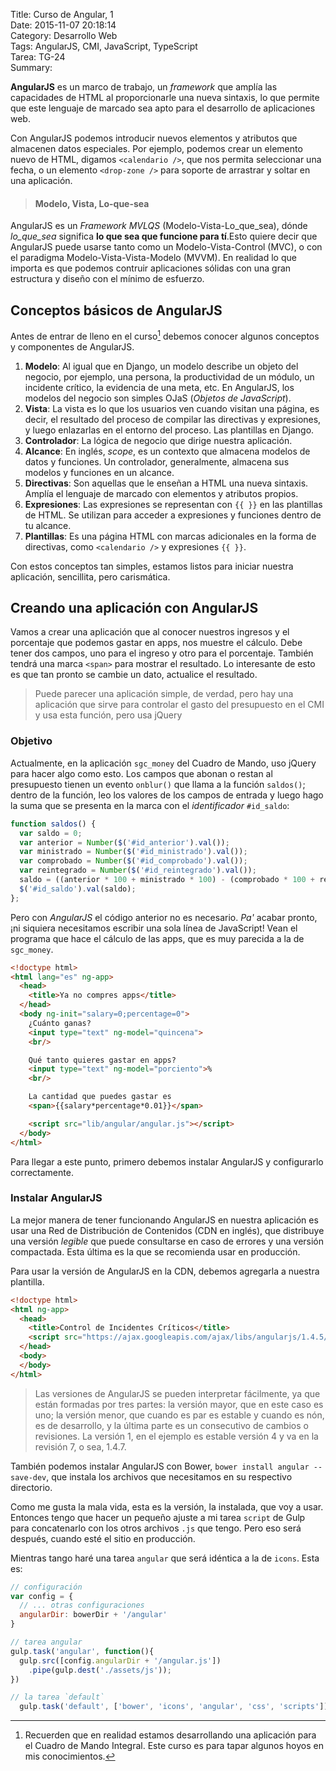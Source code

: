 Title:  Curso de Angular, 1   
Date: 2015-11-07 20:18:14  
Category: Desarrollo Web  
Tags:  AngularJS, CMI, JavaScript, TypeScript  
Tarea: TG-24  
Summary:

__AngularJS__ es un marco de trabajo, un _framework_ que amplía las capacidades de HTML al proporcionarle una nueva sintaxis, lo que permite que este lenguaje de marcado sea apto para el desarrollo de aplicaciones web.

Con AngularJS podemos introducir nuevos elementos y atributos que almacenen datos especiales. Por ejemplo, podemos crear un elemento nuevo de HTML, digamos `<calendario />`, que nos permita seleccionar una fecha, o un elemento `<drop-zone />` para soporte de arrastrar y soltar en una aplicación.

> #### Modelo, Vista, Lo-que-sea  
AngularJS es un _Framework MVLQS_ (Modelo-Vista-Lo_que_sea), dónde *lo_que_sea* significa __lo que sea que funcione para tí__.Esto quiere decir que AngularJS puede usarse tanto como un Modelo-Vista-Control (MVC), o con el paradigma Modelo-Vista-Vista-Modelo (MVVM). En realidad lo que importa es que podemos contruir aplicaciones sólidas con una gran estructura y diseño con el mínimo de esfuerzo.

## Conceptos básicos de AngularJS

Antes de entrar de lleno en el curso[^1] debemos conocer algunos conceptos y componentes de AngularJS.

1. __Modelo__: Al igual que en Django, un modelo describe un objeto del negocio, por ejemplo, una persona, la productividad de un módulo, un incidente crítico, la evidencia de una meta, etc. En AngularJS, los modelos del negocio son simples OJaS (_Objetos de JavaScript_).
2. __Vista__: La vista es lo que los usuarios ven cuando visitan una página, es decir, el resultado del proceso de compilar las directivas y expresiones, y luego enlazarlas en el entorno del proceso. Las plantillas en Django.
3. __Controlador__: La lógica de negocio que dirige nuestra aplicación.
4. __Alcance__: En inglés, _scope_, es un contexto que almacena modelos de datos y funciones. Un controlador, generalmente, almacena sus modelos y funciones en un alcance.
5. __Directivas__: Son aquellas que le enseñan a HTML una nueva sintaxis. Amplía el lenguaje de marcado con elementos y atributos propios.
6. __Expresiones__: Las expresiones se representan con `{{ }}` en las plantillas de HTML. Se utilizan para acceder a expresiones y funciones dentro de tu alcance.
7. __Plantillas__: Es una página HTML con marcas adicionales en la forma de directivas, como `<calendario />` y expresiones `{{ }}`.

Con estos conceptos tan simples, estamos listos para iniciar nuestra aplicación, sencillita, pero carismática.

## Creando una aplicación con AngularJS

Vamos a crear una aplicación que al conocer nuestros ingresos y el porcentaje que podemos gastar en apps, nos muestre el cálculo. Debe tener dos campos, uno para el ingreso y otro para el porcentaje. También tendrá una marca `<span>` para mostrar el resultado. Lo interesante de esto es que tan pronto se cambie un dato, actualice el resultado.

> Puede parecer una aplicación simple, de verdad, pero hay una aplicación que sirve para controlar el gasto del presupuesto en el CMI y usa esta función, pero usa jQuery

### Objetivo

Actualmente, en la aplicación `sgc_money` del Cuadro de Mando, uso jQuery para hacer algo como esto. Los campos que abonan o restan al presupuesto tienen un evento `onblur()` que llama a la función `saldos()`; dentro de la función, leo los valores de los campos de entrada y luego hago la suma que se presenta en la marca con el _identificador_ `#id_saldo`:

```javascript
function saldos() {
  var saldo = 0;
  var anterior = Number($('#id_anterior').val());
  var ministrado = Number($('#id_ministrado').val());
  var comprobado = Number($('#id_comprobado').val());
  var reintegrado = Number($('#id_reintegrado').val());
  saldo = ((anterior * 100 + ministrado * 100) - (comprobado * 100 + reintegrado * 100)) / 100;
  $('#id_saldo').val(saldo);
};
```

Pero con _AngularJS_ el código anterior no es necesario. _Pa'_ acabar pronto, ¡ni siquiera necesitamos escribir una sola línea de JavaScript! Vean el programa que hace el cálculo de las apps, que es muy parecida a la de `sgc_money`.

```html
<!doctype html>
<html lang="es" ng-app>
  <head>
    <title>Ya no compres apps</title>
  </head>
  <body ng-init="salary=0;percentage=0">
    ¿Cuánto ganas?
    <input type="text" ng-model="quincena">
    <br/>

    Qué tanto quieres gastar en apps?
    <input type="text" ng-model="porciento">%
    <br/>

    La cantidad que puedes gastar es
    <span>{{salary*percentage*0.01}}</span>

    <script src="lib/angular/angular.js"></script>
  </body>
</html>
```

Para llegar a este punto, primero debemos instalar AngularJS y configurarlo correctamente.

### Instalar AngularJS

La mejor manera de tener funcionando AngularJS en nuestra aplicación es usar una Red de Distribución de Contenidos (CDN en inglés), que distribuye una versión _legible_ que puede consultarse en caso de errores y una versión compactada. Esta última es la que se recomienda usar en producción.

Para usar la versión de AngularJS en la CDN, debemos agregarla a nuestra plantilla.

```html
<!doctype html>
<html ng-app>
  <head>
    <title>Control de Incidentes Críticos</title>
    <script src="https://ajax.googleapis.com/ajax/libs/angularjs/1.4.5/angular.min.js"></script>
  </head>
  <body>
  </body>
</html>
```

> Las versiones de AngularJS se pueden interpretar fácilmente, ya que están formadas por tres partes: la versión mayor, que en este caso es uno; la versión menor, que cuando es par es estable y cuando es nón, es de desarrollo, y la última parte es un consecutivo de cambios o revisiones. La versión 1, en el ejemplo es estable versión 4 y va en la revisión 7, o sea, 1.4.7.

También podemos instalar AngularJS con Bower, `bower install angular --save-dev`, que instala los archivos que necesitamos en su respectivo directorio.

Como me gusta la mala vida, esta es la versión, la instalada, que voy a usar.  Entonces tengo que hacer un pequeño ajuste a mi tarea `script` de Gulp para concatenarlo con los otros archivos `.js` que tengo. Pero eso será después, cuando esté el sitio en producción.

Mientras tango haré una tarea `angular` que será idéntica a la de `icons`. Esta es:

```javascript
// configuración
var config = {
  // ... otras configuraciones
  angularDir: bowerDir + '/angular'
}

// tarea angular
gulp.task('angular', function(){
  gulp.src([config.angularDir + '/angular.js'])
    .pipe(gulp.dest('./assets/js'));
})

// la tarea `default`
  gulp.task('default', ['bower', 'icons', 'angular', 'css', 'scripts']);
```





<!-- Notas -->
[^1]: Recuerden que en realidad estamos desarrollando una aplicación para el Cuadro de Mando Integral. Este curso es para tapar algunos hoyos en mis conocimientos.
